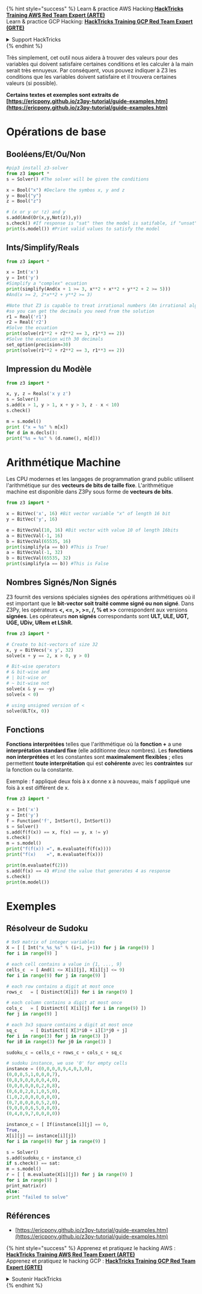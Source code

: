 {% hint style="success" %}
Learn & practice AWS Hacking:<img src="/.gitbook/assets/arte.png" alt="" data-size="line">[**HackTricks Training AWS Red Team Expert (ARTE)**](https://training.hacktricks.xyz/courses/arte)<img src="/.gitbook/assets/arte.png" alt="" data-size="line">\
Learn & practice GCP Hacking: <img src="/.gitbook/assets/grte.png" alt="" data-size="line">[**HackTricks Training GCP Red Team Expert (GRTE)**<img src="/.gitbook/assets/grte.png" alt="" data-size="line">](https://training.hacktricks.xyz/courses/grte)

<details>

<summary>Support HackTricks</summary>

* Check the [**subscription plans**](https://github.com/sponsors/carlospolop)!
* **Join the** 💬 [**Discord group**](https://discord.gg/hRep4RUj7f) or the [**telegram group**](https://t.me/peass) or **follow** us on **Twitter** 🐦 [**@hacktricks\_live**](https://twitter.com/hacktricks\_live)**.**
* **Share hacking tricks by submitting PRs to the** [**HackTricks**](https://github.com/carlospolop/hacktricks) and [**HackTricks Cloud**](https://github.com/carlospolop/hacktricks-cloud) github repos.

</details>
{% endhint %}


Très simplement, cet outil nous aidera à trouver des valeurs pour des variables qui doivent satisfaire certaines conditions et les calculer à la main serait très ennuyeux. Par conséquent, vous pouvez indiquer à Z3 les conditions que les variables doivent satisfaire et il trouvera certaines valeurs (si possible).

**Certains textes et exemples sont extraits de [https://ericpony.github.io/z3py-tutorial/guide-examples.htm](https://ericpony.github.io/z3py-tutorial/guide-examples.htm)**

# Opérations de base

## Booléens/Et/Ou/Non
```python
#pip3 install z3-solver
from z3 import *
s = Solver() #The solver will be given the conditions

x = Bool("x") #Declare the symbos x, y and z
y = Bool("y")
z = Bool("z")

# (x or y or !z) and y
s.add(And(Or(x,y,Not(z)),y))
s.check() #If response is "sat" then the model is satifable, if "unsat" something is wrong
print(s.model()) #Print valid values to satisfy the model
```
## Ints/Simplify/Reals
```python
from z3 import *

x = Int('x')
y = Int('y')
#Simplify a "complex" ecuation
print(simplify(And(x + 1 >= 3, x**2 + x**2 + y**2 + 2 >= 5)))
#And(x >= 2, 2*x**2 + y**2 >= 3)

#Note that Z3 is capable to treat irrational numbers (An irrational algebraic number is a root of a polynomial with integer coefficients. Internally, Z3 represents all these numbers precisely.)
#so you can get the decimals you need from the solution
r1 = Real('r1')
r2 = Real('r2')
#Solve the ecuation
print(solve(r1**2 + r2**2 == 3, r1**3 == 2))
#Solve the ecuation with 30 decimals
set_option(precision=30)
print(solve(r1**2 + r2**2 == 3, r1**3 == 2))
```
## Impression du Modèle
```python
from z3 import *

x, y, z = Reals('x y z')
s = Solver()
s.add(x > 1, y > 1, x + y > 3, z - x < 10)
s.check()

m = s.model()
print ("x = %s" % m[x])
for d in m.decls():
print("%s = %s" % (d.name(), m[d]))
```
# Arithmétique Machine

Les CPU modernes et les langages de programmation grand public utilisent l'arithmétique sur des **vecteurs de bits de taille fixe**. L'arithmétique machine est disponible dans Z3Py sous forme de **vecteurs de bits**.
```python
from z3 import *

x = BitVec('x', 16) #Bit vector variable "x" of length 16 bit
y = BitVec('y', 16)

e = BitVecVal(10, 16) #Bit vector with value 10 of length 16bits
a = BitVecVal(-1, 16)
b = BitVecVal(65535, 16)
print(simplify(a == b)) #This is True!
a = BitVecVal(-1, 32)
b = BitVecVal(65535, 32)
print(simplify(a == b)) #This is False
```
## Nombres Signés/Non Signés

Z3 fournit des versions spéciales signées des opérations arithmétiques où il est important que le **bit-vector soit traité comme signé ou non signé**. Dans Z3Py, les opérateurs **<, <=, >, >=, /, % et >>** correspondent aux versions **signées**. Les opérateurs **non signés** correspondants sont **ULT, ULE, UGT, UGE, UDiv, URem et LShR.**
```python
from z3 import *

# Create to bit-vectors of size 32
x, y = BitVecs('x y', 32)
solve(x + y == 2, x > 0, y > 0)

# Bit-wise operators
# & bit-wise and
# | bit-wise or
# ~ bit-wise not
solve(x & y == ~y)
solve(x < 0)

# using unsigned version of <
solve(ULT(x, 0))
```
## Fonctions

**Fonctions interprétées** telles que l'arithmétique où la **fonction +** a une **interprétation standard fixe** (elle additionne deux nombres). Les **fonctions non interprétées** et les constantes sont **maximalement flexibles** ; elles permettent **toute interprétation** qui est **cohérente** avec les **contraintes** sur la fonction ou la constante.

Exemple : f appliqué deux fois à x donne x à nouveau, mais f appliqué une fois à x est différent de x.
```python
from z3 import *

x = Int('x')
y = Int('y')
f = Function('f', IntSort(), IntSort())
s = Solver()
s.add(f(f(x)) == x, f(x) == y, x != y)
s.check()
m = s.model()
print("f(f(x)) =", m.evaluate(f(f(x))))
print("f(x)    =", m.evaluate(f(x)))

print(m.evaluate(f(2)))
s.add(f(x) == 4) #Find the value that generates 4 as response
s.check()
print(m.model())
```
# Exemples

## Résolveur de Sudoku
```python
# 9x9 matrix of integer variables
X = [ [ Int("x_%s_%s" % (i+1, j+1)) for j in range(9) ]
for i in range(9) ]

# each cell contains a value in {1, ..., 9}
cells_c  = [ And(1 <= X[i][j], X[i][j] <= 9)
for i in range(9) for j in range(9) ]

# each row contains a digit at most once
rows_c   = [ Distinct(X[i]) for i in range(9) ]

# each column contains a digit at most once
cols_c   = [ Distinct([ X[i][j] for i in range(9) ])
for j in range(9) ]

# each 3x3 square contains a digit at most once
sq_c     = [ Distinct([ X[3*i0 + i][3*j0 + j]
for i in range(3) for j in range(3) ])
for i0 in range(3) for j0 in range(3) ]

sudoku_c = cells_c + rows_c + cols_c + sq_c

# sudoku instance, we use '0' for empty cells
instance = ((0,0,0,0,9,4,0,3,0),
(0,0,0,5,1,0,0,0,7),
(0,8,9,0,0,0,0,4,0),
(0,0,0,0,0,0,2,0,8),
(0,6,0,2,0,1,0,5,0),
(1,0,2,0,0,0,0,0,0),
(0,7,0,0,0,0,5,2,0),
(9,0,0,0,6,5,0,0,0),
(0,4,0,9,7,0,0,0,0))

instance_c = [ If(instance[i][j] == 0,
True,
X[i][j] == instance[i][j])
for i in range(9) for j in range(9) ]

s = Solver()
s.add(sudoku_c + instance_c)
if s.check() == sat:
m = s.model()
r = [ [ m.evaluate(X[i][j]) for j in range(9) ]
for i in range(9) ]
print_matrix(r)
else:
print "failed to solve"
```
## Références

* [https://ericpony.github.io/z3py-tutorial/guide-examples.htm](https://ericpony.github.io/z3py-tutorial/guide-examples.htm)


{% hint style="success" %}
Apprenez et pratiquez le hacking AWS :<img src="/.gitbook/assets/arte.png" alt="" data-size="line">[**HackTricks Training AWS Red Team Expert (ARTE)**](https://training.hacktricks.xyz/courses/arte)<img src="/.gitbook/assets/arte.png" alt="" data-size="line">\
Apprenez et pratiquez le hacking GCP : <img src="/.gitbook/assets/grte.png" alt="" data-size="line">[**HackTricks Training GCP Red Team Expert (GRTE)**<img src="/.gitbook/assets/grte.png" alt="" data-size="line">](https://training.hacktricks.xyz/courses/grte)

<details>

<summary>Soutenir HackTricks</summary>

* Consultez les [**plans d'abonnement**](https://github.com/sponsors/carlospolop) !
* **Rejoignez le** 💬 [**groupe Discord**](https://discord.gg/hRep4RUj7f) ou le [**groupe telegram**](https://t.me/peass) ou **suivez-nous sur** **Twitter** 🐦 [**@hacktricks\_live**](https://twitter.com/hacktricks\_live)**.**
* **Partagez des astuces de hacking en soumettant des PRs aux** [**HackTricks**](https://github.com/carlospolop/hacktricks) et [**HackTricks Cloud**](https://github.com/carlospolop/hacktricks-cloud) dépôts github.

</details>
{% endhint %}
